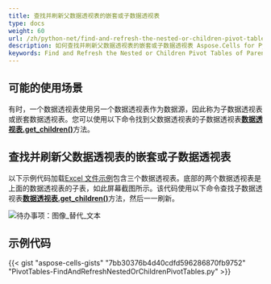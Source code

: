 ```yaml
---
title: 查找并刷新父数据透视表的嵌套或子数据透视表
type: docs
weight: 60
url: /zh/python-net/find-and-refresh-the-nested-or-children-pivot-tables-of-parent-pivot-table/
description: 如何查找并刷新父数据透视表的嵌套或子数据透视表 Aspose.Cells for Python via .NET。
keywords: Find and Refresh the Nested or Children Pivot Tables of Parent Pivot Table.
---
```

##  **可能的使用场景**

有时，一个数据透视表使用另一个数据透视表作为数据源，因此称为子数据透视表或嵌套数据透视表。您可以使用以下命令找到父数据透视表的子数据透视表[**数据透视表.get_children()**](https://reference.aspose.com/cells/python-net/aspose.cells.pivot/pivottable/get_children/#)方法。

##  **查找并刷新父数据透视表的嵌套或子数据透视表**

以下示例代码加载[Excel 文件示例](61767747.xlsx)包含三个数据透视表。底部的两个数据透视表是上面的数据透视表的子表，如此屏幕截图所示。该代码使用以下命令查找子数据透视表[**数据透视表.get_children()**](https://reference.aspose.com/cells/python-net/aspose.cells.pivot/pivottable/get_children/#)方法，然后一一刷新。

![待办事项：图像_替代_文本](find-and-refresh-the-nested-or-children-pivot-tables-of-parent-pivot-table_1.png)

##  **示例代码**

{{< gist "aspose-cells-gists" "7bb30376b4d40cdfd596286870fb9752" "PivotTables-FindAndRefreshNestedOrChildrenPivotTables.py" >}}
